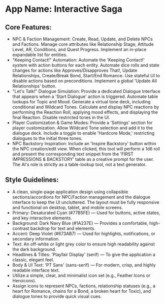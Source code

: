 # **App Name**: Interactive Saga

## Core Features:

- NPC & Faction Management: Create, Read, Update, and Delete NPCs and Factions. Manage core attributes like Relationship Stage, Attitude Level, AR, Conditions, and Quest Progress. Implement an in-place expandable list for entities.
- "Keeping Contact!" Automation: Automate the 'Keeping Contact!' system with action buttons for each entity. Automate dice rolls and state changes for actions like Approves/Disapproves That!, Update Relationships, Create/Break Bond, Start/End Romance. Use stateful UI to disable actions based on preconditions. Implement a global 'Update All Relationships' button.
- "Let's Talk!" Dialogue Simulation: Provide a dedicated Dialogue Interface that appears when a 'Start Dialogue' action is triggered. Automate table lookups for Topic and Mood. Generate a virtual tone deck, including conditional and Wildcard Tones. Calculate and display NPC reactions by performing the Reaction Roll, applying mood effects, and displaying the final Reaction. Disable restricted tones in the UI.
- Player Customization & Game Modes: Provide a 'Settings' section for player customization. Allow Wildcard Tone selection and add it to the dialogue deck. Include a toggle to enable 'Hardcore Mode,' restricting dialogues to the initial three tones.
- NPC Backstory Inspiration: Include an 'Inspire Backstory' button within the NPC creation/edit view. When clicked, this tool will perform a 1d6 roll and present the corresponding text snippet from the 'FIRST IMPRESSIONS & BACKSTORY' table as a creative prompt for the user. The AI's role is strictly as a table-lookup tool, not a text generator.

## Style Guidelines:

- A clean, single-page application design using collapsible sections/accordions for NPC/Faction management and the dialogue interface to keep the UI uncluttered. The layout must be fully responsive and functional on desktop, tablet, and mobile screens.
- Primary: Desaturated Cyan (#77B5FE) — Used for buttons, active states, and key interactive elements.
- Background: Dark Navy Blue (#1A237E) — Provides a comfortable, high-contrast backdrop for text and elements.
- Accent: Deep Violet (#673AB7) — Used for highlights, notifications, or secondary information.
- Text: An off-white or light grey color to ensure high readability against the dark background.
- Headlines & Titles: 'Playfair Display' (serif) — To give the application a classic, elegant feel.
- Body & UI Text: 'PT Sans' (sans-serif) — For modern, crisp, and highly readable interface text.
- Utilize a simple, clear, and minimalist icon set (e.g., Feather Icons or Heroicons).
- Assign icons to represent NPCs, factions, relationship statuses (e.g., a heart for Romance, chains for a Bond, a broken heart for Toxic), and dialogue tones to provide quick visual cues.